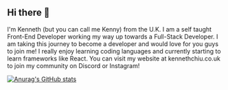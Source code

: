 ## Hi there 👋

I'm Kenneth (but you can call me Kenny) from the U.K. I am a self taught Front-End Developer working my way up towards a Full-Stack Developer. I am taking this journey to become a developer and would love for you guys to join me! I really enjoy learning coding languages and currently starting to learn frameworks like React. You can visit my website at kennethchiu.co.uk to join my community on Discord or Instagram!

[![Anurag's GitHub stats](https://github-readme-stats.vercel.app/api?username=Kennychiu0701)](https://github.com/anuraghazra/github-readme-stats)
